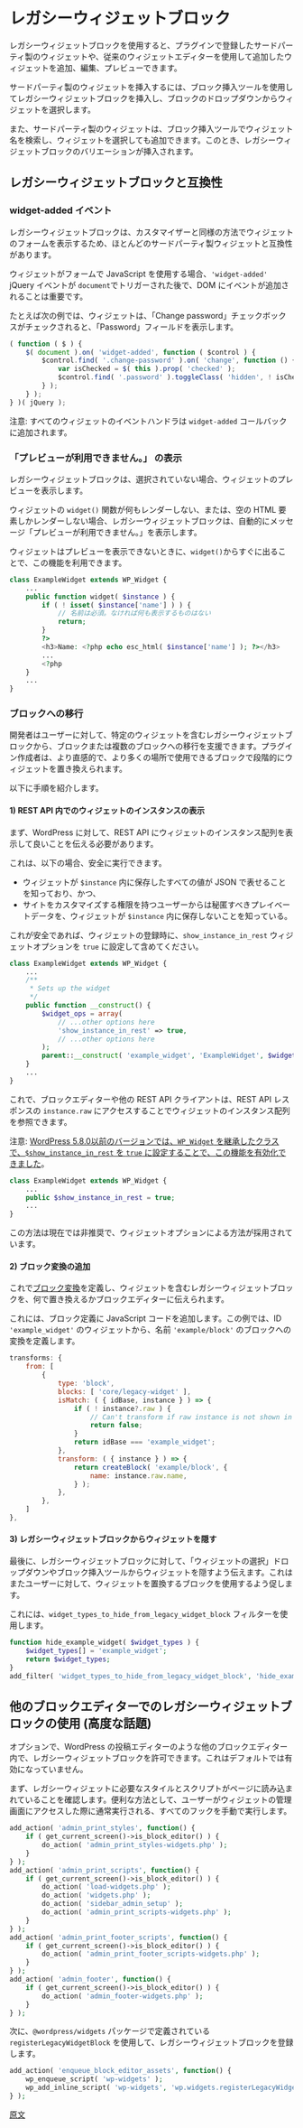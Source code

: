 <!--
# About the Legacy Widget block
 -->
# レガシーウィジェットブロック

<!--
The Legacy Widget block allows users to add, edit and preview third party widgets that are registered by plugins and widgets that were added using the classic Widgets Editor.
 -->
レガシーウィジェットブロックを使用すると、プラグインで登録したサードパーティ製のウィジェットや、従来のウィジェットエディターを使用して追加したウィジェットを追加、編集、プレビューできます。

<!--
Third party widgets can be added by inserting a Legacy Widget block using the block inserter and selecting the widget from the block's dropdown.
 -->
サードパーティ製のウィジェットを挿入するには、ブロック挿入ツールを使用してレガシーウィジェットブロックを挿入し、ブロックのドロップダウンからウィジェットを選択します。

<!--
Third party widgets may also be added by searching for the name of the widget in the block inserter and selecting the widget. A variation of the Legacy Widget block will be inserted.
 -->
また、サードパーティ製のウィジェットは、ブロック挿入ツールでウィジェット名を検索し、ウィジェットを選択しても追加できます。このとき、レガシーウィジェットブロックのバリエーションが挿入されます。

<!--
## Compatibility with the Legacy Widget block
 -->
## レガシーウィジェットブロックと互換性

<!--
### The `widget-added` event
 -->
### widget-added イベント

<!--
The Legacy Widget block will display the widget's form in a way similar to the Customizer, and so is compatible with most third party widgets.
 -->
レガシーウィジェットブロックは、カスタマイザーと同様の方法でウィジェットのフォームを表示するため、ほとんどのサードパーティ製ウィジェットと互換性があります。

<!--
If the widget uses JavaScript in its form, it is important that events are added to the DOM after the `'widget-added'` jQuery event is triggered on `document`.
 -->
ウィジェットがフォームで JavaScript を使用する場合、`'widget-added'` jQuery イベントが `document`でトリガーされた後で、DOM にイベントが追加されることは重要です。

<!--
For example, a widget might want to show a "Password" field when the "Change password" checkbox is checked.
 -->
たとえば次の例では、ウィジェットは、「Change password」チェックボックスがチェックされると、「Password」フィールドを表示します。

```js
( function ( $ ) {
	$( document ).on( 'widget-added', function ( $control ) {
		$control.find( '.change-password' ).on( 'change', function () {
			var isChecked = $( this ).prop( 'checked' );
			$control.find( '.password' ).toggleClass( 'hidden', ! isChecked );
		} );
	} );
} )( jQuery );
```

<!--
Note that all of the widget's event handlers are added in the `widget-added` callback.
 -->
注意: すべてのウィジェットのイベントハンドラは `widget-added` コールバックに追加されます。

<!--
### Displaying "No preview available."
 -->
### 「プレビューが利用できません。」 の表示

<!--
The Legacy Widget block will display a preview of the widget when the Legacy Widget block is not selected.
 -->
レガシーウィジェットブロックは、選択されていない場合、ウィジェットのプレビューを表示します。

<!--
A "No preview available." message is automatically shown by the Legacy Widget block when the widget's `widget()` function does not render anytihng or only renders empty HTML elements.
 -->
ウィジェットの `widget()` 関数が何もレンダーしない、または、空の HTML 要素しかレンダーしない場合、レガシーウィジェットブロックは、自動的にメッセージ「プレビューが利用できません。」を表示します。

<!--
Widgets may take advantage of this by returning early from `widget()` when a preview should not be displayed.
 -->
ウィジェットはプレビューを表示できないときに、`widget()`からすぐに出ることで、この機能を利用できます。

<!--
```php
class ExampleWidget extends WP_Widget {
	...
	public function widget( $instance ) {
		if ( ! isset( $instance['name'] ) ) {
			// Name is required, so display nothing if we don't have it.
			return;
		}
		?>
		<h3>Name: <?php echo esc_html( $instance['name'] ); ?></h3>
		...
		<?php
	}
	...
}
```
 -->

```php
class ExampleWidget extends WP_Widget {
	...
	public function widget( $instance ) {
		if ( ! isset( $instance['name'] ) ) {
			// 名前は必須。なければ何も表示するものはない
			return;
		}
		?>
		<h3>Name: <?php echo esc_html( $instance['name'] ); ?></h3>
		...
		<?php
	}
	...
}
```


<!--
### Allowing migration to a block
 -->
### ブロックへの移行

<!--
You can allow users to easily migrate a Legacy Widget block containing a specific widget to a block or multiple blocks. This allows plugin authors to phase out their widgets in favour of blocks which are more intuitive and can be used in more places.
 -->
開発者はユーザーに対して、特定のウィジェットを含むレガシーウィジェットブロックから、ブロックまたは複数のブロックへの移行を支援できます。プラグイン作成者は、より直感的で、より多くの場所で使用できるブロックで段階的にウィジェットを置き換えられます。

<!--
The following steps show how to do this.
 -->
以下に手順を紹介します。

<!--
#### 1) Display the widget's instance in the REST API
 -->
#### 1) REST API 内でのウィジェットのインスタンスの表示

<!--
First, we need to tell WordPress that it is OK to display your widget's instance array in the REST API.
 -->
まず、WordPress に対して、REST API にウィジェットのインスタンス配列を表示して良いことを伝える必要があります。

<!--
This can be safely done if:
 -->
これは、以下の場合、安全に実行できます。

<!--
-   You know that all of the values stored by your widget in `$instance` can be represented as JSON; and
-   You know that your widget does not store any private data in `$instance` that should be kept hidden from users that have permission to customize the site.
 -->
-   ウィジェットが `$instance` 内に保存したすべての値が JSON で表せることを知っており、かつ、
-   サイトをカスタマイズする権限を持つユーザーからは秘匿すべきプレイベートデータを、ウィジェットが `$instance` 内に保存しないことを知っている。

<!--
If it is safe to do so, then include a widget option named `show_instance_in_rest` with its value set to `true` when registering your widget.
 -->
これが安全であれば、ウィジェットの登録時に、`show_instance_in_rest` ウィジェットオプションを `true` に設定して含めてください。

```php
class ExampleWidget extends WP_Widget {
	...
	/**
	 * Sets up the widget
	 */
	public function __construct() {
		$widget_ops = array(
			// ...other options here
			'show_instance_in_rest' => true,
			// ...other options here
		);
		parent::__construct( 'example_widget', 'ExampleWidget', $widget_ops );
	}
	...
}
```

<!--
This allows the block editor and other REST API clients to see your widget's instance array by accessing `instance.raw` in the REST API response.
 -->
これで、ブロックエディターや他の REST API クライアントは、REST API レスポンスの `instance.raw` にアクセスすることでウィジェットのインスタンス配列を参照できます。

<!--
Note that [versions of WordPress prior to 5.8.0 allowed you to enable this feature by setting `$show_instance_in_rest` to `true`](https://core.trac.wordpress.org/ticket/53332) in the class that extends `WP_Widget`.
 -->
注意: [WordPress 5.8.0以前のバージョンでは、`WP_Widget` を継承したクラスで、`$show_instance_in_rest` を `true` に設定することで、この機能を有効化できました](https://core.trac.wordpress.org/ticket/53332)。

```php
class ExampleWidget extends WP_Widget {
	...
	public $show_instance_in_rest = true;
	...
}
```

<!--
This is now deprecated in favour of the widget option method.
 -->
この方法は現在では非推奨で、ウィジェットオプションによる方法が採用されています。

<!--
#### 2) Add a block transform
 -->
#### 2) ブロック変換の追加

<!--
Now, we can define a [block transform](https://developer.wordpress.org/block-editor/reference-guides/block-api/block-transforms/) which tells the block editor what to replace the Legacy Widget block containing your widget with.
 -->
これで[ブロック変換](https://ja.wordpress.org/team/handbook/block-editor/reference-guides/block-api/block-transforms/)を定義し、ウィジェットを含むレガシーウィジェットブロックを、何で置き換えるかブロックエディターに伝えられます。

<!--
This is done by adding JavaScript code to your block's definition. In this example, we define a transform that turns a widget with ID `'example_widget'` into a block with name `'example/block'`.
 -->
これには、ブロック定義に JavaScript コードを追加します。この例では、ID `'example_widget'` のウィジェットから、名前 `'example/block'` のブロックへの変換を定義します。

```js
transforms: {
    from: [
        {
            type: 'block',
            blocks: [ 'core/legacy-widget' ],
			isMatch: ( { idBase, instance } ) => {
				if ( ! instance?.raw ) {
					// Can't transform if raw instance is not shown in REST API.
					return false;
				}
				return idBase === 'example_widget';
			},
            transform: ( { instance } ) => {
                return createBlock( 'example/block', {
					name: instance.raw.name,
                } );
            },
        },
    ]
},
```

<!--
#### 3) Hide the widget from the Legacy Widget block
 -->
#### 3) レガシーウィジェットブロックからウィジェットを隠す

<!--
As a final touch, we can tell the Legacy Widget block to hide your widget from the "Select widget" dropdown and from the block inserter. This encourages users to use the block that replaces your widget.
 -->
最後に、レガシーウィジェットブロックに対して、「ウィジェットの選択」ドロップダウンやブロック挿入ツールからウィジェットを隠すよう伝えます。これはまたユーザーに対して、ウィジェットを置換するブロックを使用するよう促します。

<!--
This can be done using the `widget_types_to_hide_from_legacy_widget_block` filter.
 -->
これには、`widget_types_to_hide_from_legacy_widget_block` フィルターを使用します。

```php
function hide_example_widget( $widget_types ) {
	$widget_types[] = 'example_widget';
	return $widget_types;
}
add_filter( 'widget_types_to_hide_from_legacy_widget_block', 'hide_example_widget' );
```

<!--
## Using the Legacy Widget block in other block editors (Advanced)
 -->
## 他のブロックエディターでのレガシーウィジェットブロックの使用 (高度な話題)

<!--
You may optionally allow the Legacy Widget block in other block editors such as
the WordPress post editor. This is not enabled by default.
 -->
オプションで、WordPress の投稿エディターのような他のブロックエディター内で、レガシーウィジェットブロックを許可できます。これはデフォルトでは有効になっていません。

<!--
First, ensure that any styles and scripts required by the legacy widgets are
loaded onto the page. A convenient way of doing this is to manually perform all
of the hooks that ordinarily run when a user browses to the widgets WP Admin
screen.
 -->
まず、レガシーウィジェットに必要なスタイルとスクリプトがページに読み込まれていることを確認します。便利な方法として、ユーザーがウィジェットの管理画面にアクセスした際に通常実行される、すべてのフックを手動で実行します。

```php
add_action( 'admin_print_styles', function() {
	if ( get_current_screen()->is_block_editor() ) {
		do_action( 'admin_print_styles-widgets.php' );
	}
} );
add_action( 'admin_print_scripts', function() {
	if ( get_current_screen()->is_block_editor() ) {
		do_action( 'load-widgets.php' );
		do_action( 'widgets.php' );
		do_action( 'sidebar_admin_setup' );
		do_action( 'admin_print_scripts-widgets.php' );
	}
} );
add_action( 'admin_print_footer_scripts', function() {
	if ( get_current_screen()->is_block_editor() ) {
		do_action( 'admin_print_footer_scripts-widgets.php' );
	}
} );
add_action( 'admin_footer', function() {
	if ( get_current_screen()->is_block_editor() ) {
		do_action( 'admin_footer-widgets.php' );
	}
} );
```

<!--
Then, register the Legacy Widget block using `registerLegacyWidgetBlock` which
is defined in the `@wordpress/widgets` package.
 -->
次に、`@wordpress/widgets` パッケージで定義されている`registerLegacyWidgetBlock` を使用して、レガシーウィジェットブロックを登録します。

```php
add_action( 'enqueue_block_editor_assets', function() {
	wp_enqueue_script( 'wp-widgets' );
	wp_add_inline_script( 'wp-widgets', 'wp.widgets.registerLegacyWidgetBlock()' );
} );
```

[原文](https://github.com/WordPress/gutenberg/blob/trunk/docs/how-to-guides/widgets/legacy-widget-block.md)
